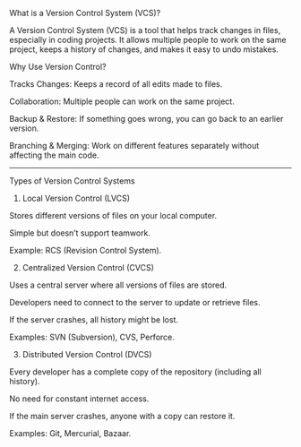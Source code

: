 What is a Version Control System (VCS)?

A Version Control System (VCS) is a tool that helps track changes in files, especially in coding projects. It allows multiple people to work on the same project, keeps a history of changes, and makes it easy to undo mistakes.

Why Use Version Control?

Tracks Changes: Keeps a record of all edits made to files.

Collaboration: Multiple people can work on the same project.

Backup & Restore: If something goes wrong, you can go back to an earlier version.

Branching & Merging: Work on different features separately without affecting the main code.



---

Types of Version Control Systems

1. Local Version Control (LVCS)

Stores different versions of files on your local computer.

Simple but doesn’t support teamwork.

Example: RCS (Revision Control System).


2. Centralized Version Control (CVCS)

Uses a central server where all versions of files are stored.

Developers need to connect to the server to update or retrieve files.

If the server crashes, all history might be lost.

Examples: SVN (Subversion), CVS, Perforce.


3. Distributed Version Control (DVCS)

Every developer has a complete copy of the repository (including all history).

No need for constant internet access.

If the main server crashes, anyone with a copy can restore it.

Examples: Git, Mercurial, Bazaar.
